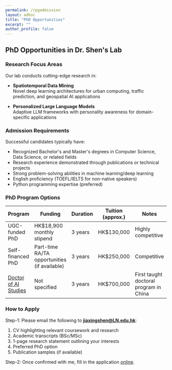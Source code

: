 ```yaml
---
permalink: /rpgadmission
layout: adhoc
title: "PhD Opportunities"
excerpt: ""
author_profile: false
---
```


## PhD Opportunities in Dr. Shen's Lab


### Research Focus Areas

Our lab conducts cutting-edge research in:

- **Spatiotemporal Data Mining**  
  Novel deep learning architectures for urban computing, traffic prediction, and geospatial AI applications

- **Personalized Large Language Models**  
  Adaptive LLM frameworks with personality awareness for domain-specific applications

### Admission Requirements

Successful candidates typically have:

- Recognized Bachelor's and Master's degrees in Computer Science, Data Science, or related fields
- Research experience demonstrated through publications or technical projects
- Strong problem-solving abilities in machine learning/deep learning
- English proficiency (TOEFL/IELTS for non-native speakers)
- Python programming expertise (preferred)

### PhD Program Options

| Program | Funding | Duration | Tuition (approx.) | Notes | Deadline |
|---------|---------|----------|-------------------|-------|----------|
| UGC-funded PhD | HK$18,900 monthly stipend | 3 years | HK$130,000 | Highly competitive | 31 March 2025 |
| Self-financed PhD | Part-time RA/TA opportunities (if available)| 3 years | HK$250,000 | Competitive | 31 March 2025 |
| [Doctor of AI Studies](https://www.ln.edu.hk/sds/dai/dais) | Not specified | 3 years | HK$700,000 | First taught doctoral program in China | 31 June 2025 |


### How to Apply

Step-1: Please email the following to **jiaxingshen@LN.edu.hk**:
1. CV highlighting relevant coursework and research
2. Academic transcripts (BSc/MSc)
3. 1-page research statement outlining your interests
4. Preferred PhD option 
5. Publication samples (if available)

Step-2: Once confirmed with me, fill in the application [online]((https://www.ln.edu.hk/rpg/admission/application-for-admission/online-application)).


